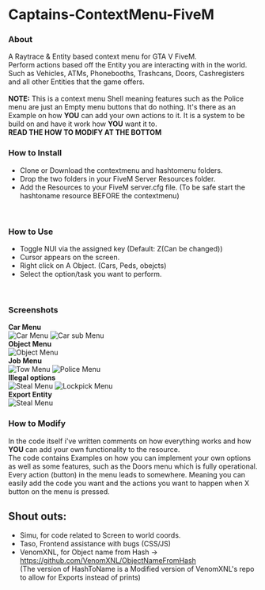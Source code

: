 # Captains-ContextMenu-FiveM
### About <br/>
A Raytrace & Entity based context menu for GTA V FiveM.
<br/>
Perform actions based off the Entity you are interacting with in the world. Such as Vehicles, ATMs, Phonebooths, Trashcans, Doors, Cashregisters and all other Entities that the game offers. <br/>
<br/>
**NOTE:** This is a context menu Shell meaning features such as the Police menu are just an Empty menu buttons that do nothing. It's there as an Example on how **YOU** can add your own actions to it. It is a system to be build on and have it work how **YOU** want it to.<br/>
**READ THE HOW TO MODIFY AT THE BOTTOM**
<br/>

### How to Install
- Clone or Download the contextmenu and hashtomenu folders.
- Drop the two folders in your FiveM Server Resources folder.
- Add the Resources to your FiveM server.cfg file. (To be safe start the hashtoname resource BEFORE the contextmenu)
<br/>

### How to Use
- Toggle NUI via the assigned key (Default: Z(Can be changed))
- Cursor appears on the screen. 
- Right click on A Object. (Cars, Peds, obejcts)
- Select the option/task you want to perform.
<br/>

### Screenshots
**Car Menu** <br/>
![Car Menu](https://i.imgur.com/mSZqLTF.png)
![Car sub Menu](https://i.imgur.com/Vc49IHX.png)<br/>
**Object Menu** <br/>
![Object Menu](https://i.imgur.com/9eUX1pn.png)<br/>
**Job Menu** <br/>
![Tow Menu](https://i.imgur.com/KEHRadi.png)
![Police Menu](https://i.imgur.com/JdhwKl6.png)<br/>
**Illegal options** <br/>
![Steal Menu](https://i.imgur.com/G7gGzzV.png)
![Lockpick Menu](https://i.imgur.com/zG1PcrQ.png)<br/>
**Export Entity** <br/>
![Steal Menu](https://i.imgur.com/C5Q9HkB.png)
<br/>

### How to Modify
In the code itself i've written comments on how everything works and how **YOU** can add your own functionality to the resource. <br/>
The code contains Examples on how you can implement your own options as well as some features, such as the Doors menu which is fully operational. <br/>
Every action (button) in the menu leads to somewhere. Meaning you can easily add the code you want and the actions you want to happen when X button on the menu is pressed.
<br/>

## Shout outs:
- Simu, for code related to Screen to world coords.
- Taso, Frontend assistance with bugs (CSS/JS)
- VenomXNL, for Object name from Hash -> https://github.com/VenomXNL/ObjectNameFromHash <br/>
(The version of HashToName is a Modified version of VenomXNL's repo to allow for Exports instead of prints)
